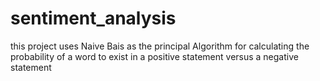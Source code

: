 # sentiment_analysis
this project uses Naive Bais as the principal Algorithm for calculating the probability of a word to exist in a positive statement versus a negative statement

